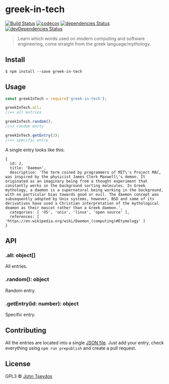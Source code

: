 # greek-in-tech

[![Build Status](https://travis-ci.org/tsevdos/greek-in-tech.svg?branch=master)](https://travis-ci.org/tsevdos/greek-in-tech) [![codecov](https://codecov.io/gh/tsevdos/greek-in-tech/branch/master/graph/badge.svg)](https://codecov.io/gh/tsevdos/greek-in-tech) [![dependencies Status](https://david-dm.org/tsevdos/greek-in-tech/status.svg)](https://david-dm.org/tsevdos/greek-in-tech) [![devDependencies Status](https://david-dm.org/tsevdos/greek-in-tech/dev-status.svg)](https://david-dm.org/tsevdos/greek-in-tech?type=dev)


> Learn which words used on modern computing and software engineering, come straight from the greek language/mythology.

## Install
```shell
$ npm install --save greek-in-tech
```

## Usage
```js
const greekInTech = require('greek-in-tech');

greekInTech.all;
//=> all entries

greekInTech.random();
//=> random enrty

greekInTech.getEntry(2);
//=> specific entry
```

A single entry looks like this:

```
{
  id: 2,
  title: 'Daemon',
  description: 'The term coined by programmers of MIT\'s Project MAC, was inspired by the physicist James Clerk Maxwell\'s demon. It originated as an imaginary being from a thought experiment that constantly works in the background sorting molecules. In Greek mythology, a daemon is a supernatural being working in the background, with no particular bias towards good or evil. The daemon concept was subsequently adopted by Unix systems, however, BSD and some of its derivatives have used a Christian interpretation of the mythological deamon as their mascot rather than a Greek daemon.',
  categories: [ 'OS', 'unix', 'linux', 'open source' ],
  references: [ 'https://en.wikipedia.org/wiki/Daemon_(computing)#Etymology' ]
}
```

## API

### .all: object[]
All entries.

### .random(): object
Random entry.

### .getEntry(id: number): object
Specific entry.

## Contributing
All the entries are located into a single [JSON file](data/entries.json). Just add your entry, check everything using `npm run prepublish` and create a pull request.

## License
GPL3 © [John Tsevdos](http://tsevdos.me)
